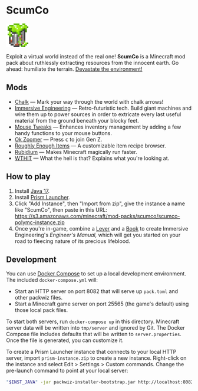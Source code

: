 # ScumCo

![ScumCo icon](images/scumco-server-icon-64.png)

Exploit a virtual world instead of the real one! **ScumCo** is a Minecraft mod pack about ruthlessly extracting resources from the innocent earth. Go ahead: humiliate the terrain. [Devastate the environment!](https://youtu.be/ZAtzN_ScKXY?t=148)

## Mods

* [Chalk](https://www.curseforge.com/minecraft/mc-mods/chalk) — Mark your way through the world with chalk arrows!
* [Immersive Engineering](https://modrinth.com/mod/immersiveengineering) — Retro-futuristic tech. Build giant machines and wire them up to power sources in order to extricate every last useful material from the ground beneath your blocky feet.
* [Mouse Tweaks](https://modrinth.com/mod/mouse-tweaks) — Enhances inventory management by adding a few handy functions to your mouse buttons.
* [Ok Zoomer](https://www.curseforge.com/minecraft/mc-mods/ok-zoomer-forge) — Press <kbd>c</kbd> to join Gen Z.
* [Roughly Enough Items](https://modrinth.com/mod/roughly-enough-items) — A customizable item recipe browser.
* [Rubidium](https://modrinth.com/mod/rubidium) — Makes Minecraft magically run faster.
* [WTHIT](https://modrinth.com/mod/wthit) — What the hell is that? Explains what you're looking at.

## How to play

1. Install [Java 17](https://prismlauncher.org/wiki/getting-started/installing-java/).
1. Install [Prism Launcher](https://prismlauncher.org).
1. Click "Add Instance", then "Import from zip", give the instance a name like "ScumCo", then paste in this URL: https://s3.amazonaws.com/minecraft/mod-packs/scumco/scumco-polymc-instance.zip
1. Once you're in-game, combine a [Lever](https://minecraft.fandom.com/wiki/Lever) and a [Book](https://minecraft.fandom.com/wiki/Book) to create Immersive Engineering's _Engineer's Manual,_ which will get you started on your road to fleecing nature of its precious lifeblood.

## Development

You can use [Docker Compose](https://docs.docker.com/compose/) to set up a local development environment. The included `docker-compose.yml` will:

* Start an HTTP server on port 8082 that will serve up `pack.toml` and other packwiz files.
* Start a Minecraft game server on port 25565 (the game's default) using those local pack files.

To start both servers, run `docker-compose up` in this directory. Minecraft server data will be written into `tmp/server` and ignored by Git. The Docker Compose file includes defaults that will be written to `server.properties`. Once the file is generated, you can customize it.

To create a Prism Launcher instance that connects to your local HTTP server, import `prism-instance.zip` to create a new instance. Right-click on the instance and select Edit > Settings > Custom commands. Change the pre-launch command to point at your local server:

```sh
"$INST_JAVA" -jar packwiz-installer-bootstrap.jar http://localhost:8082/pack.toml
```
